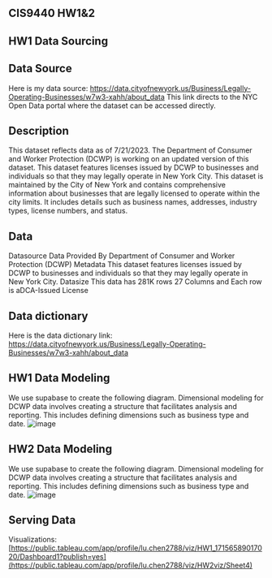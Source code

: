 ## CIS9440 HW1&2
## HW1 Data Sourcing 
## Data Source
Here is my data source: https://data.cityofnewyork.us/Business/Legally-Operating-Businesses/w7w3-xahh/about_data
This link directs to the NYC Open Data portal where the dataset can be accessed directly.

## Description
This dataset reflects data as of 7/21/2023. The Department of Consumer and Worker Protection (DCWP) is working on an updated version of this dataset. This dataset features licenses issued by DCWP to businesses and individuals so that they may legally operate in New York City. This dataset is maintained by the City of New York and contains comprehensive information about businesses that are legally licensed to operate within the city limits. It includes details such as business names, addresses, industry types, license numbers, and status.

## Data 
Datasource Data Provided By Department of Consumer and Worker Protection (DCWP) Metadata This dataset features licenses issued by DCWP to businesses and individuals so that they may legally operate in New York City. Datasize This data has 281K rows 27 Columns and Each row is aDCA-Issued License

## Data dictionary 
Here is the data dictionary link: https://data.cityofnewyork.us/Business/Legally-Operating-Businesses/w7w3-xahh/about_data

## HW1 Data Modeling
We use supabase to create the following diagram. Dimensional modeling for DCWP data involves creating a structure that facilitates analysis and reporting. This includes defining dimensions such as business type and date.
![image](https://github.com/Lucy0906/HW/assets/159973096/f5c927b8-5ae3-4389-8040-07320ca52c7c)

## HW2 Data Modeling
We use supabase to create the following diagram. Dimensional modeling for DCWP data involves creating a structure that facilitates analysis and reporting. This includes defining dimensions such as business type and date.
![image](https://github.com/Lucy0906/HW/assets/159973096/cbe67581-0458-4bf3-b1ac-f6c40819de6d)

## Serving Data 
Visualizations:[https://public.tableau.com/app/profile/lu.chen2788/viz/HW1_17156589017020/Dashboard1?publish=yes](https://public.tableau.com/app/profile/lu.chen2788/viz/HW2viz/Sheet4)


